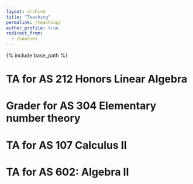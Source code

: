 ```yaml
---
layout: archive
title: "Teaching"
permalink: /teaching/
author_profile: true
redirect_from:
  - /courses
---
```


{% include base_path %}

TA for AS 212 Honors Linear Algebra
=====


Grader for AS 304 Elementary number theory 
=====


TA for AS 107 Calculus II
=====


TA for AS 602: Algebra II
=====


